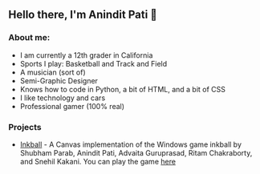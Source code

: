 ## Hello there, I'm Anindit Pati 👋


### About me:

- I am currently a 12th grader in California 
- Sports I play: Basketball and Track and Field 
- A musician (sort of)
- Semi-Graphic Designer
- Knows how to code in Python, a bit of HTML, and a bit of CSS
- I like technology and cars 
- Professional gamer (100% real) 


### Projects
- [Inkball]((https://github.com/skparab1/Inkball)) - A Canvas implementation of the Windows game inkball by Shubham Parab, Anindit Pati, Advaita Guruprasad, Ritam Chakraborty, and Snehil Kakani. You can play the game [here](https://skparab1.github.io/inkball)


<!--
**Anipati2/Anipati2** is a ✨ _special_ ✨ repository because its `README.md` (this file) appears on your GitHub profile.

Here are some ideas to get you started:

